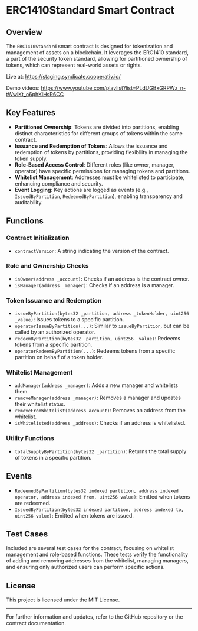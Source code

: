 # ERC1410Standard Smart Contract

## Overview

The `ERC1410Standard` smart contract is designed for tokenization and management of assets on a blockchain. It leverages the ERC1410 standard, a part of the security token standard, allowing for partitioned ownership of tokens, which can represent real-world assets or rights.

Live at: https://staging.syndicate.cooperativ.io/

Demo videos: https://www.youtube.com/playlist?list=PLdUGBxGRPWz_n-tWwlKt_o6phKlHsR6CC

## Key Features

- **Partitioned Ownership**: Tokens are divided into partitions, enabling distinct characteristics for different groups of tokens within the same contract.
- **Issuance and Redemption of Tokens**: Allows the issuance and redemption of tokens by partitions, providing flexibility in managing the token supply.
- **Role-Based Access Control**: Different roles (like owner, manager, operator) have specific permissions for managing tokens and partitions.
- **Whitelist Management**: Addresses must be whitelisted to participate, enhancing compliance and security.
- **Event Logging**: Key actions are logged as events (e.g., `IssuedByPartition`, `RedeemedByPartition`), enabling transparency and auditability.

## Functions

### Contract Initialization

- `contractVersion`: A string indicating the version of the contract.

### Role and Ownership Checks

- `isOwner(address _account)`: Checks if an address is the contract owner.
- `isManager(address _manager)`: Checks if an address is a manager.

### Token Issuance and Redemption

- `issueByPartition(bytes32 _partition, address _tokenHolder, uint256 _value)`: Issues tokens to a specific partition.
- `operatorIssueByPartition(...)`: Similar to `issueByPartition`, but can be called by an authorized operator.
- `redeemByPartition(bytes32 _partition, uint256 _value)`: Redeems tokens from a specific partition.
- `operatorRedeemByPartition(...)`: Redeems tokens from a specific partition on behalf of a token holder.

### Whitelist Management

- `addManager(address _manager)`: Adds a new manager and whitelists them.
- `removeManager(address _manager)`: Removes a manager and updates their whitelist status.
- `removeFromWhitelist(address account)`: Removes an address from the whitelist.
- `isWhitelisted(address _address)`: Checks if an address is whitelisted.

### Utility Functions

- `totalSupplyByPartition(bytes32 _partition)`: Returns the total supply of tokens in a specific partition.
  
## Events

- `RedeemedByPartition(bytes32 indexed partition, address indexed operator, address indexed from, uint256 value)`: Emitted when tokens are redeemed.
- `IssuedByPartition(bytes32 indexed partition, address indexed to, uint256 value)`: Emitted when tokens are issued.

## Test Cases

Included are several test cases for the contract, focusing on whitelist management and role-based functions. These tests verify the functionality of adding and removing addresses from the whitelist, managing managers, and ensuring only authorized users can perform specific actions.

## License

This project is licensed under the MIT License.

---

For further information and updates, refer to the GitHub repository or the contract documentation.
